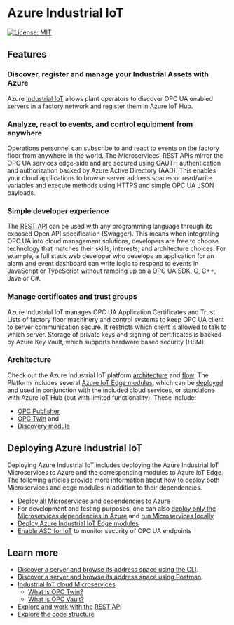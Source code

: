 # Azure Industrial IoT

[![License: MIT](https://img.shields.io/badge/License-MIT-yellow.svg)](https://opensource.org/licenses/MIT)

## Features

### Discover, register and manage your Industrial Assets with Azure

Azure [Industrial IoT](industrial-iot-components.md) allows plant operators to discover OPC UA enabled servers in a factory network and register them in Azure IoT Hub.  

### Analyze, react to events, and control equipment from anywhere

Operations personnel can subscribe to and react to events on the factory floor from anywhere in the world.  The Microservices' REST APIs mirror the OPC UA services edge-side and are secured using OAUTH authentication and authorization backed by Azure Active Directory (AAD).  This enables your cloud applications to browse server address spaces or read/write variables and execute methods using HTTPS and simple OPC UA JSON payloads.  

### Simple developer experience

The [REST API](docs/api/readme.md) can be used with any programming language through its exposed Open API specification (Swagger). This means when integrating OPC UA into cloud management solutions, developers are free to choose technology that matches their skills, interests, and architecture choices.  For example, a full stack web developer who develops an application for an alarm and event dashboard can write logic to respond to events in JavaScript or TypeScript without ramping up on a OPC UA SDK, C, C++, Java or C#.

### Manage certificates and trust groups

Azure Industrial IoT manages OPC UA Application Certificates and Trust Lists of factory floor machinery and control systems to keep OPC UA client to server communication secure. It restricts which client is allowed to talk to which server.  Storage of private keys and signing of certificates is backed by Azure Key Vault, which supports hardware based security (HSM).

### Architecture

Check out the Azure Industrial IoT platform [architecture](architecture.md) and [flow](architecture-flow.md).  The Platform includes several [Azure IoT Edge modules](modules/readme.md), which can be [deployed](howto-deploy-modules.md) and used in conjunction with the included cloud services, or standalone with Azure IoT Hub (but with limited functionality).   These include:

- [OPC Publisher](modules/publisher.md)
- [OPC Twin](modules/twin.md) and
- [Discovery module](modules/discovery.md)

## Deploying Azure Industrial IoT

Deploying Azure Industrial IoT includes deploying the Azure Industrial IoT Microservices to Azure and the corresponding modules to Azure IoT Edge. The following articles provide more information about how to deploy both Microservices and edge modules in addition to their dependencies.

- [Deploy all Microservices and dependencies to Azure](howto-deploy-microservices.md)
- For development and testing purposes, one can also [deploy only the Microservices dependencies in Azure](howto-deploy-dependencies.md) and [run Microservices locally](howto-run-microservices-locally.md)
- [Deploy Azure Industrial IoT Edge modules](howto-deploy-modules.md)
- [Enable ASC for IoT](enable-asc-for-iot-and-sentinel-steps.md) to monitor security of OPC UA endpoints

## Learn more

- [Discover a server and browse its address space using the CLI](howto-use-cli.md).
- [Discover a server and browse its address space using Postman](howto-use-postman.md).
- [Industrial IoT cloud Microservices](services/readme.md)
  - [What is OPC Twin?](services/twin.md)
  - [What is OPC Vault?](services/vault.md)
- [Explore and work with the REST API](api/readme.md)
- [Explore the code structure](code-structure.md)

